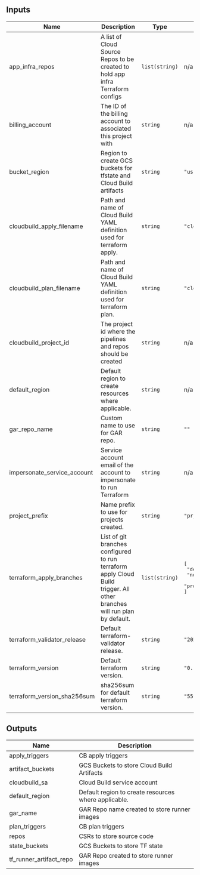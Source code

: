 <!-- BEGINNING OF PRE-COMMIT-TERRAFORM DOCS HOOK -->
## Inputs

| Name | Description | Type | Default | Required |
|------|-------------|------|---------|:--------:|
| app\_infra\_repos | A list of Cloud Source Repos to be created to hold app infra Terraform configs | `list(string)` | n/a | yes |
| billing\_account | The ID of the billing account to associated this project with | `string` | n/a | yes |
| bucket\_region | Region to create GCS buckets for tfstate and Cloud Build artifacts | `string` | `"us-central1"` | no |
| cloudbuild\_apply\_filename | Path and name of Cloud Build YAML definition used for terraform apply. | `string` | `"cloudbuild-tf-apply.yaml"` | no |
| cloudbuild\_plan\_filename | Path and name of Cloud Build YAML definition used for terraform plan. | `string` | `"cloudbuild-tf-plan.yaml"` | no |
| cloudbuild\_project\_id | The project id where the pipelines and repos should be created | `string` | n/a | yes |
| default\_region | Default region to create resources where applicable. | `string` | n/a | yes |
| gar\_repo\_name | Custom name to use for GAR repo. | `string` | `""` | no |
| impersonate\_service\_account | Service account email of the account to impersonate to run Terraform | `string` | n/a | yes |
| project\_prefix | Name prefix to use for projects created. | `string` | `"prj"` | no |
| terraform\_apply\_branches | List of git branches configured to run terraform apply Cloud Build trigger. All other branches will run plan by default. | `list(string)` | <pre>[<br>  "development",<br>  "non-production",<br>  "production"<br>]</pre> | no |
| terraform\_validator\_release | Default terraform-validator release. | `string` | `"2021-04-15"` | no |
| terraform\_version | Default terraform version. | `string` | `"0.13.6"` | no |
| terraform\_version\_sha256sum | sha256sum for default terraform version. | `string` | `"55f2db00b05675026be9c898bdd3e8230ff0c5c78dd12d743ca38032092abfc9"` | no |

## Outputs

| Name | Description |
|------|-------------|
| apply\_triggers | CB apply triggers |
| artifact\_buckets | GCS Buckets to store Cloud Build Artifacts |
| cloudbuild\_sa | Cloud Build service account |
| default\_region | Default region to create resources where applicable. |
| gar\_name | GAR Repo name created to store runner images |
| plan\_triggers | CB plan triggers |
| repos | CSRs to store source code |
| state\_buckets | GCS Buckets to store TF state |
| tf\_runner\_artifact\_repo | GAR Repo created to store runner images |

<!-- END OF PRE-COMMIT-TERRAFORM DOCS HOOK -->
